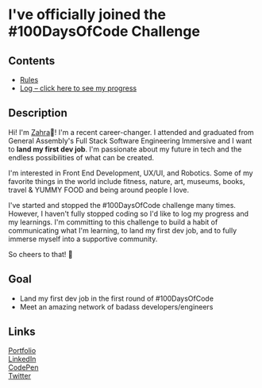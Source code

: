 # I've officially joined the #100DaysOfCode Challenge

## Contents
* [Rules](rules.md)
* [Log – click here to see my progress](log.md)

## Description

Hi! I'm [Zahra](https://zahrakhadijha.com/):star_struck:! I'm a recent career-changer. I attended and graduated from General Assembly's Full Stack Software Engineering Immersive and I want to **land my first dev job**. I'm passionate about my future in tech and the endless possibilities of what can be created. 

I'm interested in Front End Development, UX/UI, and Robotics. Some of my favorite things in the world include fitness, nature, art, museums, books, travel & YUMMY FOOD and being around people I love.

I've started and stopped the #100DaysOfCode challenge many times. However, I haven't fully stopped coding so I'd like to log my progress and my learnings. I'm committing to this challenge to build a habit of communicating what I'm learning, to land my first dev job, and to fully immerse myself into a supportive community. 


So cheers to that! :clinking_glasses:

## Goal

* Land my first dev job in the first round of #100DaysOfCode
* Meet an amazing network of badass developers/engineers

## Links

[Portfolio](https://zahrakhadijha.com/)<br>
[LinkedIn](https://www.linkedin.com/in/zahra-khan-01/) <br>
[CodePen](https://codepen.io/zahrakhadijha)<br>
[Twitter](https://twitter.com/zahrakhadijha)







